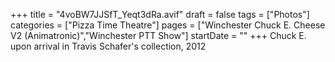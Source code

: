 +++
title = "4voBW7JJSfT_Yeqt3dRa.avif"
draft = false
tags = ["Photos"]
categories = ["Pizza Time Theatre"]
pages = ["Winchester Chuck E. Cheese V2 (Animatronic)","Winchester PTT Show"]
startDate = ""
+++
Chuck E. upon arrival in Travis Schafer's collection, 2012

